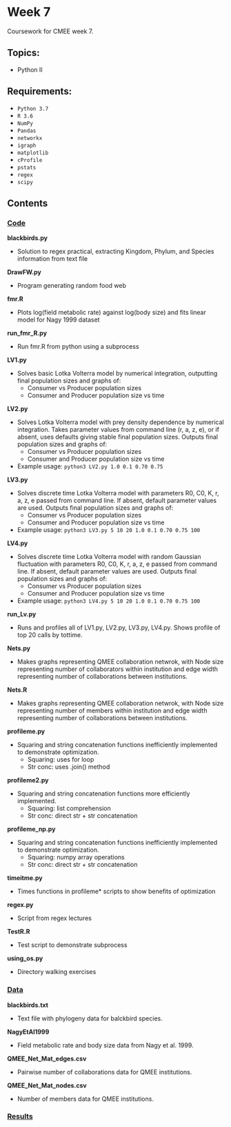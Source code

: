 # Week 7
Coursework for CMEE week 7.
## Topics:
* Python II

## Requirements:
* `Python 3.7`
* `R 3.6`
* `NumPy`
* `Pandas`
* `networkx`
* `igraph`
* `matplotlib`
* `cProfile`
* `pstats`
* `regex`
* `scipy`

## Contents
### [Code](https://github.com/SamT123/CMEECoursework/tree/master/Week7/Code)
**blackbirds.py**
* Solution to regex practical, extracting Kingdom, Phylum, and Species information from text file

**DrawFW.py**
* Program generating random food web

**fmr.R**
* Plots log(field metabolic rate) against log(body size) and fits linear model for Nagy 1999 dataset

**run_fmr_R.py**
* Run fmr.R from python using a subprocess


**LV1.py**
* Solves basic Lotka Volterra model by numerical integration, outputting final population sizes and graphs of:
    * Consumer vs Producer population sizes
    * Consumer and Producer population size vs time

**LV2.py**
* Solves Lotka Volterra model with prey density dependence by numerical integration. Takes parameter values from command line (r, a, z, e), or if absent, uses defaults giving stable final population sizes. Outputs final population sizes and graphs of:
    * Consumer vs Producer population sizes
    * Consumer and Producer population size vs time
* Example usage:
`python3 LV2.py 1.0 0.1 0.70 0.75`

**LV3.py**
* Solves discrete time Lotka Volterra model with parameters R0, C0, K, r, a, z, e passed from command line. If absent, default parameter values are used. Outputs final population sizes and graphs of:
    * Consumer vs Producer population sizes
    * Consumer and Producer population size vs time
* Example usage:
`python3 LV3.py 5 10 20 1.0 0.1 0.70 0.75 100`

**LV4.py**
* Solves discrete time Lotka Volterra model with random Gaussian fluctuation with parameters R0, C0, K, r, a, z, e passed from command line. If absent, default parameter values are used. Outputs final population sizes and graphs of:
    * Consumer vs Producer population sizes
    * Consumer and Producer population size vs time
* Example usage:
`python3 LV4.py 5 10 20 1.0 0.1 0.70 0.75 100`

**run_Lv.py**
* Runs and profiles all of LV1.py, LV2.py, LV3.py, LV4.py. Shows profile of top 20 calls by tottime.

**Nets.py**
* Makes graphs representing QMEE collaboration netwrok, with Node size representing number of collaborators within institution and 
edge width representing number of collaborations between institutions.

**Nets.R**
* Makes graphs representing QMEE collaboration netwrok, with Node size representing number of members within institution and 
edge width representing number of collaborations between institutions.

**profileme.py**
* Squaring and string concatenation functions inefficiently implemented to demonstrate optimization.
    * Squaring: uses for loop
    * Str conc: uses .join() method

**profileme2.py**
* Squaring and string concatenation functions more efficiently implemented.
    * Squaring: list comprehension
    * Str conc: direct str + str concatenation

**profileme_np.py**
* Squaring and string concatenation functions inefficiently implemented to demonstrate optimization.
    * Squaring: numpy array operations
    * Str conc: direct str + str concatenation


**timeitme.py**
* Times functions in profileme* scripts to show benefits of optimization

**regex.py**
* Script from regex lectures

**TestR.R**
* Test script to demonstrate subprocess

**using_os.py**
* Directory walking exercises



### [Data](https://github.com/SamT123/CMEECoursework/tree/master/Week7/Data)
**blackbirds.txt**
* Text file with phylogeny data for balckbird species.

**NagyEtAl1999**
* Field metabolic rate and body size data from Nagy et al. 1999.

**QMEE_Net_Mat_edges.csv**
* Pairwise number of collaborations data for QMEE institutions.

**QMEE_Net_Mat_nodes.csv**
* Number of members data for QMEE institutions.


### [Results](https://github.com/SamT123/CMEECoursework/tree/master/Week7/Results)
